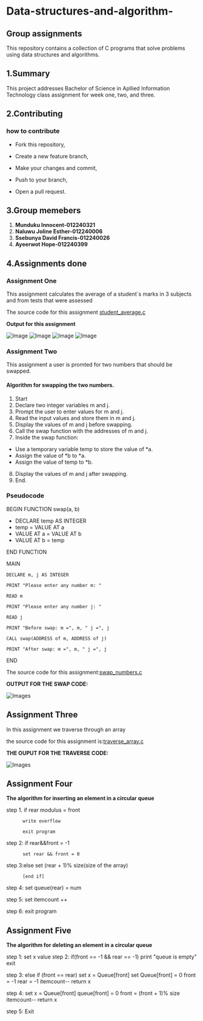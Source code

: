 # Data-structures-and-algorithm-

## Group assignments
This repository contains a collection of C programs that solve problems using data structures and algorithms.

## 1.Summary

This project addresses Bachelor of Science in Apllied Information Technology class assignment for week one, two, and three.

## 2.Contributing

### how to contribute

 - Fork this repository,

 - Create a new feature branch,

 - Make your changes and commit,

 - Push to your branch,

 - Open a pull request.

## 3.Group memebers
1. **Munduku Innocent-012240321**
2. **Naluwu Joline Esther-012240006**
3. **Ssebunya David Francis-012240026**
4. **Ayeerwot Hope-012240399**

## 4.Assignments done

### Assignment One 

This assignment calculates the average of a student`s marks in 3 subjects and from  tests that were assessed

The source code for this assignment [student_average.c](https://github.com/munduku-coder/Data_structures-algorithms/blob/main/student_average.c)


**Output for this assignment**

![Image](Images/Screenshot%202025-03-20%20205159.png)
![Image](Images/Screenshot%202025-03-20%20205447.png)
![Image](Images/Screenshot%202025-03-20%20205630.png)
![Image](Images/Screenshot%202025-03-20%20205647.png)


### Assignment Two

This assignment a user is promted for two numbers that should be swapped. 

#### Algorithm for swapping the two numbers.

1. Start
2. Declare two integer variables m and j.
3. Prompt the user to enter values for m and j.
4. Read the input values and store them in m and j.
5. Display the values of m and j before swapping.
6. Call the swap function with the addresses of m and j.
7. Inside the swap function:
- Use a temporary variable temp to store the value of *a.
- Assign the value of *b to *a.
- Assign the value of temp to *b.

8. Display the values of m and j after swapping.
9. End.

### Pseudocode

BEGIN
FUNCTION swap(a, b)

   - DECLARE temp AS INTEGER
   - temp = VALUE AT a
   - VALUE AT a = VALUE AT b
   - VALUE AT b = temp

END FUNCTION

MAIN

    DECLARE m, j AS INTEGER

    PRINT "Please enter any number m: "

    READ m

    PRINT "Please enter any number j: "

    READ j

    PRINT "Before swap: m =", m, " j =", j

    CALL swap(ADDRESS of m, ADDRESS of j)

    PRINT "After swap: m =", m, " j =", j
END

The source code for this assignment:[swap_numbers.c](https://github.com/munduku-coder/Data_structures-algorithms/blob/main/swap_numbers.c)


**OUTPUT FOR THE SWAP CODE:**

![Images](Images/Screenshot%202025-03-20%20213638.png)

## Assignment Three

In this assignment we traverse through an array

the source code for this assignment is:[traverse_array.c](https://github.com/munduku-coder/Data_structures-algorithms/blob/main/traversing_array.c)

**THE OUPUT FOR THE TRAVERSE CODE:**

![Images](Images/Screenshot%202025-03-20%20215634.png)

## Assignment Four
**The algorithm for inserting an element in a circular queue**

step 1. if  rear modulus = front

          write overflow

          exit program

step 2: if rear&&front = -1

          set rear && front = 0

step 3:else 
          set (rear + 1)% size(size of the array)

          [end if]

step 4: set queue(rear) = num

step 5: set itemcount ++

step 6: exit program

## Assignment Five
**The algorithm for deleting an element in a circular queue**

step 1: set x value
step 2: if(front == -1 && rear == -1)
      print "queue is empty"
      exit

step 3: else if (front == rear)
     set x = Queue[front]
     set Queue[front] = 0
     front = -1
     rear = -1
     itemcount--
     return x

step 4: set x = Queue[front]
     queue[front] = 0
     front = (front + 1)% size
     itemcount--
     return x
    
step 5: Exit
